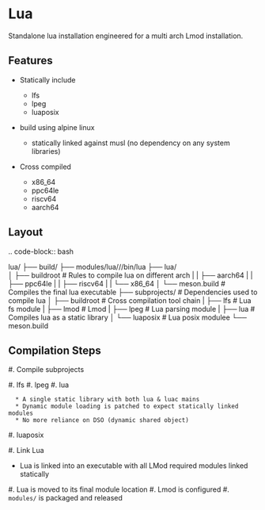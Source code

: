 Lua
===

Standalone lua installation engineered for a multi arch Lmod installation.

Features
--------

* Statically include
    * lfs
    * lpeg
    * luaposix

* build using alpine linux 
    * statically linked against musl (no dependency on any system libraries)

* Cross compiled
    * x86_64
    * ppc64le
    * riscv64
    * aarch64

Layout
------

.. code-block:: bash

   lua/
   ├── build/
   ├── modules/lua/<version>/<arch>/bin/lua
   ├── lua/                                     
   │   ├── buildroot        # Rules to compile lua on different arch
   |   |   ├── aarch64
   |   |   ├── ppc64le
   |   |   ├── riscv64
   |   |   └── x86_64
   │   └── meson.build      # Compiles the final lua executable
   ├── subprojects/         # Dependencies used to compile lua
   │   ├── buildroot        # Cross compilation tool chain
   |   ├── lfs              # Lua fs module
   |   ├── lmod             # Lmod
   |   ├── lpeg             # Lua parsing module
   |   ├── lua              # Compiles lua as a static library
   │   └── luaposix         # Lua posix modulee
   └── meson.build


Compilation Steps
-----------------

#. Compile subprojects

   #. lfs
   #. lpeg
   #. lua

      * A single static library with both lua & luac mains
      * Dynamic module loading is patched to expect statically linked modules
      * No more reliance on DSO (dynamic shared object)

   #. luaposix

#. Link Lua

   * Lua is linked into an executable with all LMod required modules
     linked statically

#. Lua is moved to its final module location
#. Lmod is configured
#. ``modules/`` is packaged and released